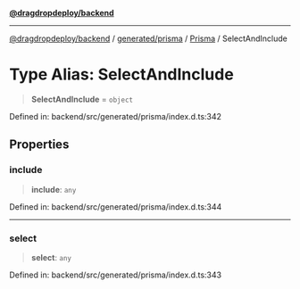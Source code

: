 [**@dragdropdeploy/backend**](../../../../../README.md)

***

[@dragdropdeploy/backend](../../../../../README.md) / [generated/prisma](../../../README.md) / [Prisma](../README.md) / SelectAndInclude

# Type Alias: SelectAndInclude

> **SelectAndInclude** = `object`

Defined in: backend/src/generated/prisma/index.d.ts:342

## Properties

### include

> **include**: `any`

Defined in: backend/src/generated/prisma/index.d.ts:344

***

### select

> **select**: `any`

Defined in: backend/src/generated/prisma/index.d.ts:343
